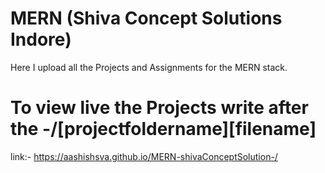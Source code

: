 
# MERN (Shiva Concept Solutions Indore)

Here I upload all the Projects and Assignments for the MERN stack.

# To view live the Projects write after the -/[projectfoldername][filename]
link:- https://aashishsva.github.io/MERN-shivaConceptSolution-/
